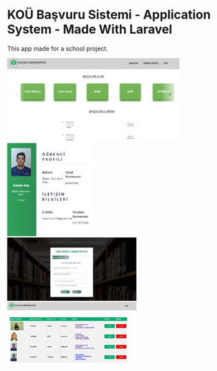 # KOÜ Başvuru Sistemi - Application System - Made With Laravel

This app made for a school project.

<div class="row">
  <img src="images/Screenshot_1.png" width="400"/>
  <img src="images/Screenshot_2.png" width="200"/>
</div>
<div class="row">
  <img src="images/Screenshot_3.png" width="300"/>
  <img src="images/Screenshot_4.png" width="300"/>
</div>

